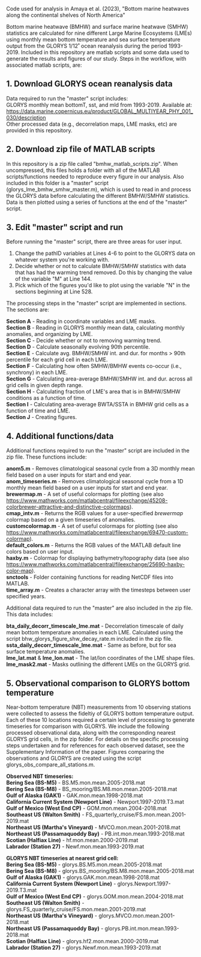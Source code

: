 Code used for analysis in Amaya et al. (2023), "Bottom marine heatwaves along the continental shelves of North America"

Bottom marine heatwave (BMHW) and surface marine heatwave (SMHW) statistics are calculated for nine different Large Marine Ecosystems (LMEs) using monthly mean bottom temperature and sea surface temperature output from the GLORYS 1/12˚ ocean reanalysis during the period 1993-2019. Included in this repository are matlab scripts and some data used to generate the results and figures of our study. Steps in the workflow, with associated matlab scripts, are:

## 1. Download GLORYS ocean reanalysis data

Data required to run the "master" script includes:  
GLORYS monthly mean bottomT, sst, and mld from 1993-2019. Available at: https://data.marine.copernicus.eu/product/GLOBAL_MULTIYEAR_PHY_001_030/description    
Other processed data (e.g., decorrelation maps, LME masks, etc) are provided in this repository.

## 2. Download zip file of MATLAB scripts

In this repository is a zip file called "bmhw_matlab_scripts.zip". When uncompressed, this files holds a folder with all of the MATLAB scripts/functions needed to reproduce every figure in our analysis. Also included in this folder is a "master" script (glorys_lme_bmhw_smhw_master.m), which is used to read in and process the GLORYS data before calculating the different BMHW/SMHW statistics. Data is then plotted using a series of functions at the end of the "master" script. 

## 3. Edit "master" script and run

Before running the "master" script, there are three areas for user input.  
  1. Change the pathID variables at Lines 4-6 to point to the GLORYS data on whatever system you're working with.  
  2. Decide whether or not to calculate BMHW/SMHW statistics with data that has had the warming trend removed. Do this by changing the value of the variable "M" at Line 144.  
  3. Pick which of the figures you'd like to plot using the variable "N" in the sections beginning at Line 528.  

The processing steps in the "master" script are implemented in sections. The sections are:

**Section A** - Reading in coordinate variables and LME masks.  
**Section B** - Reading in GLORYS monthly mean data, calculating monthly anomalies, and organizing by LME.  
**Section C** - Decide whether or not to removing warming trend.  
**Section D** - Calculate seasonally evolving 90th percentile.  
**Section E** - Calculate avg. BMHW/SMHW int. and dur. for months > 90th percentile for each grid cell in each LME.  
**Section F** - Calculating how often SMHW/BMHW events co-occur (i.e., synchrony) in each LME.  
**Section G** - Calculating area-average BMHW/SMHW int. and dur. across all grid cells in given depth range.  
**Section H** - Calculating fraction of LME's area that is in BMHW/SMHW conditions as a function of time.    
**Section I** - Calculating area-average BWTA/SSTA in BMHW grid cells as a function of time and LME.  
**Section J** - Creating figures.  

## 4. Additional functions/data

Additional functions required to run the "master" script are included in the zip file. These functions include:  

**anom5.m**           - Removes climatological seasonal cycle from a 3D monthly mean field based on a user inputs for start and end year.   
**anom_timeseries.m** - Removes climatological seasonal cycle from a 1D monthly mean field based on a user inputs for start and end year.   
**brewermap.m**       - A set of useful colormaps for plotting (see also 
                   https://www.mathworks.com/matlabcentral/fileexchange/45208-colorbrewer-attractive-and-distinctive-colormaps).  
**cmap_intv.m**       - Returns the RGB values for a user-specified _brewermap_ colormap based on a given timeseries of anomalies.  
**customcolormap.m**  - A set of useful colormaps for plotting (see also https://www.mathworks.com/matlabcentral/fileexchange/69470-custom-colormap).  
**default_colors.m**  - Returns the RGB values of the MATLAB default line colors based on user input.  
**haxby.m**           - Colormap for displaying bathymetry/topography data (see also https://www.mathworks.com/matlabcentral/fileexchange/25690-haxby-color-map).  
**snctools**          - Folder containing functions for reading NetCDF files into MATLAB.  
**time_array.m**      - Creates a character array with the timesteps between user specified years.  

Additional data required to run the "master" are also included in the zip file. This data includes:  

**bta_daily_decorr_timescale_lme.mat**  -  Decorrelation timescale of daily mean bottom temperature anomalies in each LME. Calculated using the script                                                bhw_glorys_figure_shw_decay_rate.m included in the zip file.  
**ssta_daily_decorr_timescale_lme.mat** -  Same as before, but for sea surface temperature anomalies.  
**lme_lat.mat** & **lme_lon.mat**          -  The lat/lon coordinates of the LME shape files.  
**lme_mask2.mat**                      -  Masks outlining the different LMEs on the GLORYS grid. 

## 5. Observational comparison to GLORYS bottom temperature

Near-bottom temperature (NBT) measurements from 10 observing stations were collected to assess the fideltiy of GLORYS bottom temperature output. Each of these 10 locations required a certain level of processing to generate timeseries for comparison with GLORYS. We include the following processed observational data, along with the corresponding nearest GLORYS grid cells, in the zip folder. For details on the specific processing steps undertaken and for references for each observed dataset, see the Supplementary Information of the paper. Figures comparing the observations and GLORYS are created using the script glorys_obs_compare_all_stations.m.

**Observed NBT timeseries:**  
**Bering Sea (BS-M5)** - BS.M5.mon.mean.2005-2018.mat  
**Bering Sea (BS-M8)** - BS_mooring/BS.M8.mon.mean.2005-2018.mat  
**Gulf of Alaska (GAK1)** - GAK.mon.mean.1998-2018.mat  
**California Current System (Newport Line)** - Newport.1997-2019.T3.mat  
**Gulf of Mexico (West End CP)** - GOM.mon.mean.2004-2018.mat  
**Southeast US (Walton Smith)** - FS_quarterly_cruise/FS.mon.mean.2001-2019.mat  
**Northeast US (Martha's Vineyard)** - MVCO.mon.mean.2001-2018.mat  
**Northeast US (Passamaquoddy Bay)** - PB.int.mon.mean.1993-2018.mat  
**Scotian (Halfiax Line)** - hf.mon.mean.2000-2019.mat  
**Labrador (Station 27)** - Newf.mon.mean.1993-2019.mat  

**GLORYS NBT timeseries at nearest grid cell:**  
**Bering Sea (BS-M5)** - glorys.BS.M5.mon.mean.2005-2018.mat  
**Bering Sea (BS-M8)** - glorys.BS_mooring/BS.M8.mon.mean.2005-2018.mat  
**Gulf of Alaska (GAK1)** - glorys.GAK.mon.mean.1998-2018.mat  
**California Current System (Newport Line)** - glorys.Newport.1997-2019.T3.mat  
**Gulf of Mexico (West End CP)** - glorys.GOM.mon.mean.2004-2018.mat  
**Southeast US (Walton Smith)** - glorys.FS_quarterly_cruise/FS.mon.mean.2001-2019.mat  
**Northeast US (Martha's Vineyard)** - glorys.MVCO.mon.mean.2001-2018.mat  
**Northeast US (Passamaquoddy Bay)** - glorys.PB.int.mon.mean.1993-2018.mat  
**Scotian (Halfiax Line)** - glorys.hf2.mon.mean.2000-2019.mat  
**Labrador (Station 27)** - glorys.Newf.mon.mean.1993-2019.mat  
